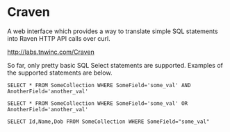 Craven
======

A web interface which provides a way to translate simple SQL statements into Raven HTTP API calls over curl.

http://labs.tnwinc.com/Craven

So far, only pretty basic SQL Select statements are supported. Examples of the supported statements are below.

```
SELECT * FROM SomeCollection WHERE SomeField='some_val' AND AnotherField='another_val'

SELECT * FROM SomeCollection WHERE SomeField='some_val' OR AnotherField='another_val'

SELECT Id,Name,Dob FROM SomeCollection WHERE SomeField="some_val"
```
